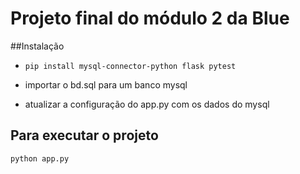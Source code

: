 # Projeto final do módulo 2 da Blue

##Instalação

- `pip install mysql-connector-python flask pytest`

- importar o bd.sql para um banco mysql

- atualizar a configuração do app.py com os dados do mysql

## Para executar o projeto
`python app.py`